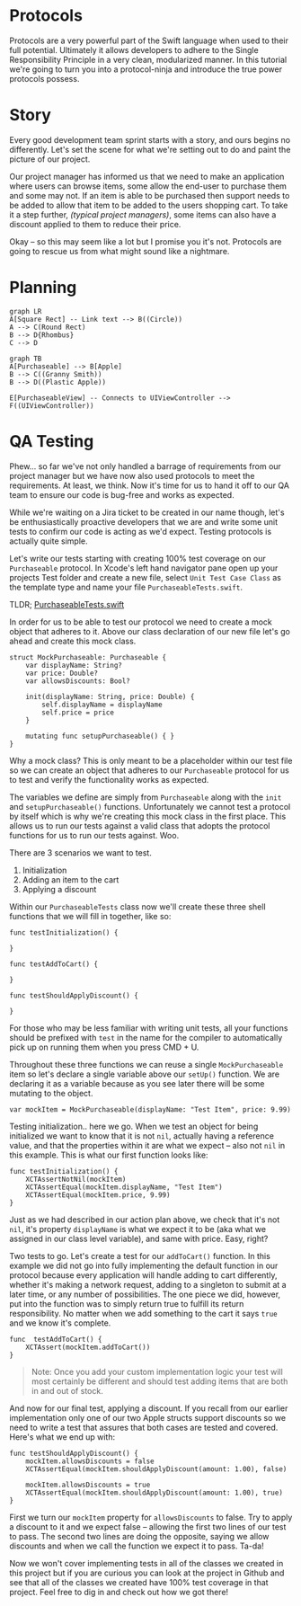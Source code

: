 # Protocols

Protocols are a very powerful part of the Swift language when used to their full potential. Ultimately it allows developers to adhere to the Single Responsibility Principle in a very clean, modularized manner. In this tutorial we're going to turn you into a protocol-ninja and introduce the true power protocols possess.


# Story

Every good development team sprint starts with a story, and ours begins no differently. Let's set the scene for what we're setting out to do and paint the picture of our project.

Our project manager has informed us that we need to make an application where users can browse items, some allow the end-user to purchase them and some may not. If an item is able to be purchased then support needs to be added to allow that item to be added to the users shopping cart. To take it a step further, *(typical project managers)*, some items can also have a discount applied to them to reduce their price.

Okay – so this may seem like a lot but I promise you it's not. Protocols are going to rescue us from what might sound like a nightmare.

# Planning

```mermaid
graph LR
A[Square Rect] -- Link text --> B((Circle))
A --> C(Round Rect)
B --> D{Rhombus}
C --> D
```

```mermaid
graph TB
A[Purchaseable] --> B[Apple]
B --> C((Granny Smith))
B --> D((Plastic Apple))

E[PurchaseableView] -- Connects to UIViewController --> F((UIViewController))
```

# QA Testing

Phew... so far we've not only handled a barrage of requirements from our project manager but we have now also used protocols to meet the requirements. At least, we think. Now it's time for us to hand it off to our QA team to ensure our code is bug-free and works as expected.

While we're waiting on a Jira ticket to be created in our name though, let's be enthusiastically proactive developers that we are and write some unit tests to confirm our code is acting as we'd expect. Testing protocols is actually quite simple.

Let's write our tests starting with creating 100% test coverage on our `Purchaseable` protocol. In Xcode's left hand navigator pane open up your projects Test folder and create a new file, select `Unit Test Case Class` as the template type and name your file `PurchaseableTests.swift`.

TLDR; [PurchaseableTests.swift](https://github.com/Brayden/Snackable-Swift/blob/master/1.%20Protocols/ProtocolExamplesTests/Protocols/PurchaseableTests.swift)

In order for us to be able to test our protocol we need to create a mock object that adheres to it. Above our class declaration of our new file let's go ahead and create this mock class.

```
struct MockPurchaseable: Purchaseable {
    var displayName: String?
    var price: Double?
    var allowsDiscounts: Bool?

    init(displayName: String, price: Double) {
        self.displayName = displayName
        self.price = price
    }

    mutating func setupPurchaseable() { }
}
```

Why a mock class? This is only meant to be a placeholder within our test file so we can create an object that adheres to our `Purchaseable` protocol for us to test and verify the functionality works as expected.

The variables we define are simply from `Purchaseable` along with the `init` and `setupPurchaseable()` functions. Unfortunately we cannot test a protocol by itself which is why we're creating this mock class in the first place. This allows us to run our tests against a valid class that adopts the protocol functions for us to run our tests against. Woo.

There are 3 scenarios we want to test.

 1. Initialization
 2. Adding an item to the cart
 3. Applying a discount

Within our `PurchaseableTests` class now we'll create these three shell functions that we will fill in together, like so:

```
func testInitialization() {

}

func testAddToCart() {

}

func testShouldApplyDiscount() {

}
```

For those who may be less familiar with writing unit tests, all your functions should be prefixed with `test` in the name for the compiler to automatically pick up on running them when you press CMD + U.

Throughout these three functions we can reuse a single `MockPurchaseable` item so let's declare a single variable above our `setUp()` function. We are declaring it as a variable because as you see later there will be some mutating to the object.

```
var mockItem = MockPurchaseable(displayName: "Test Item", price: 9.99)
```

Testing initialization.. here we go. When we test an object for being initialized we want to know that it is not `nil`, actually having a reference value, and that the properties within it are what we expect – also not `nil` in this example. This is what our first function looks like:

```
func testInitialization() {
	XCTAssertNotNil(mockItem)
	XCTAssertEqual(mockItem.displayName, "Test Item")
	XCTAssertEqual(mockItem.price, 9.99)
}
```

Just as we had described in our action plan above, we check that it's not `nil`, it's property `displayName` is what we expect it to be (aka what we assigned in our class level variable), and same with price. Easy, right?

Two tests to go. Let's create a test for our `addToCart()` function. In this example we did not go into fully implementing the default function in our protocol because every application will handle adding to cart differently, whether it's making a network request, adding to a singleton to submit at a later time, or any number of possibilities. The one piece we did, however, put into the function was to simply return true to fulfill its return responsibility. No matter when we add something to the cart it says `true` and we know it's complete. 

```
func  testAddToCart() {
    XCTAssert(mockItem.addToCart())
}
```

> Note: Once you add your custom implementation logic your test will
> most certainly be different and should test adding items that are both
> in and out of stock.

And now for our final test, applying a discount. If you recall from our earlier implementation only one of our two Apple structs support discounts so we need to write a test that assures that both cases are tested and covered. Here's what we end up with:

```
func testShouldApplyDiscount() {
    mockItem.allowsDiscounts = false
    XCTAssertEqual(mockItem.shouldApplyDiscount(amount: 1.00), false)

    mockItem.allowsDiscounts = true
    XCTAssertEqual(mockItem.shouldApplyDiscount(amount: 1.00), true)
}
```

First we turn our `mockItem` property for `allowsDiscounts` to false. Try to apply a discount to it and we expect false – allowing the first two lines of our test to pass.
The second two lines are doing the opposite, saying we allow discounts and when we call the function we expect it to pass. Ta-da!

Now we won't cover implementing tests in all of the classes we created in this project but if you are curious you can look at the project in Github and see that all of the classes we created have 100% test coverage in that project. Feel free to dig in and check out how we got there!
